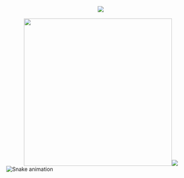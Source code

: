 <div align="center">
<a href="https://discord.com/users/644493634640674819"><img src="https://lanyard-badge.vercel.app/api/644493634640674819"></a>
</div>
<br>
<div align="center">
<a href="https://github.com/SSTagX"><img width=395 src="https://github-readme-stats.vercel.app/api?username=SSTagX&show_icons=true&theme=dark&include_all_commits=true&count_private=true&rank_icon=github"><img src="https://github-readme-stats.vercel.app/api/top-langs/?username=SSTagX&layout=compact&langs_count=7&theme=dark"></a>
</div>
<img src="https://raw.githubusercontent.com/SSTagX/SSTagX/output/snake.svg" alt="Snake animation" />
